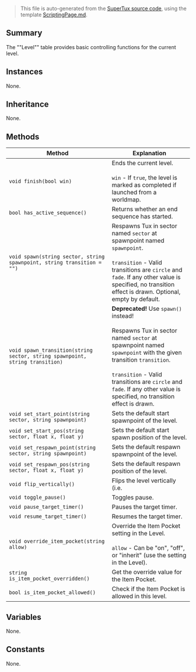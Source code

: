 > This file is auto-generated from the [SuperTux source code](https://github.com/SuperTux/supertux/tree/master/src), using the template [ScriptingPage.md](https://github.com/SuperTux/wiki/tree/master/templates/ScriptingPage.md).

Summary
-------

The ""Level"" table provides basic controlling functions for the current level.

Instances
--------

None.

Inheritance
--------

None.

Methods
-------

Method | Explanation
-------|-------
`void finish(bool win)` | Ends the current level.<br /><br /> `win` - If `true`, the level is marked as completed if launched from a worldmap. 
`bool has_active_sequence()` | Returns whether an end sequence has started.
`void spawn(string sector, string spawnpoint, string transition = "")` | Respawns Tux in sector named `sector` at spawnpoint named `spawnpoint`.<br /><br /> `transition` - Valid transitions are `circle` and `fade`. If any other value is specified, no transition effect is drawn. Optional, empty by default. 
`void spawn_transition(string sector, string spawnpoint, string transition)` | **Deprecated!** Use `spawn()` instead! <br /><br />Respawns Tux in sector named `sector` at spawnpoint named `spawnpoint` with the given transition `transition`.<br /><br /> `transition` - Valid transitions are `circle` and `fade`. If any other value is specified, no transition effect is drawn. 
`void set_start_point(string sector, string spawnpoint)` | Sets the default start spawnpoint of the level.
`void set_start_pos(string sector, float x, float y)` | Sets the default start spawn position of the level.
`void set_respawn_point(string sector, string spawnpoint)` | Sets the default respawn spawnpoint of the level.
`void set_respawn_pos(string sector, float x, float y)` | Sets the default respawn position of the level.
`void flip_vertically()` | Flips the level vertically (i.e.
`void toggle_pause()` | Toggles pause.
`void pause_target_timer()` | Pauses the target timer.
`void resume_target_timer()` | Resumes the target timer.
`void override_item_pocket(string allow)` | Override the Item Pocket setting in the Level.<br /><br /> `allow` - Can be "on", "off", or "inherit" (use the setting in the Level). 
`string is_item_pocket_overridden()` | Get the override value for the Item Pocket.
`bool is_item_pocket_allowed()` | Check if the Item Pocket is allowed in this level.


Variables
---------

None.

Constants
---------

None.
